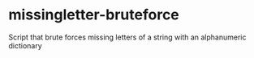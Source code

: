 # missingletter-bruteforce
Script that brute forces missing letters of a string with an alphanumeric dictionary
